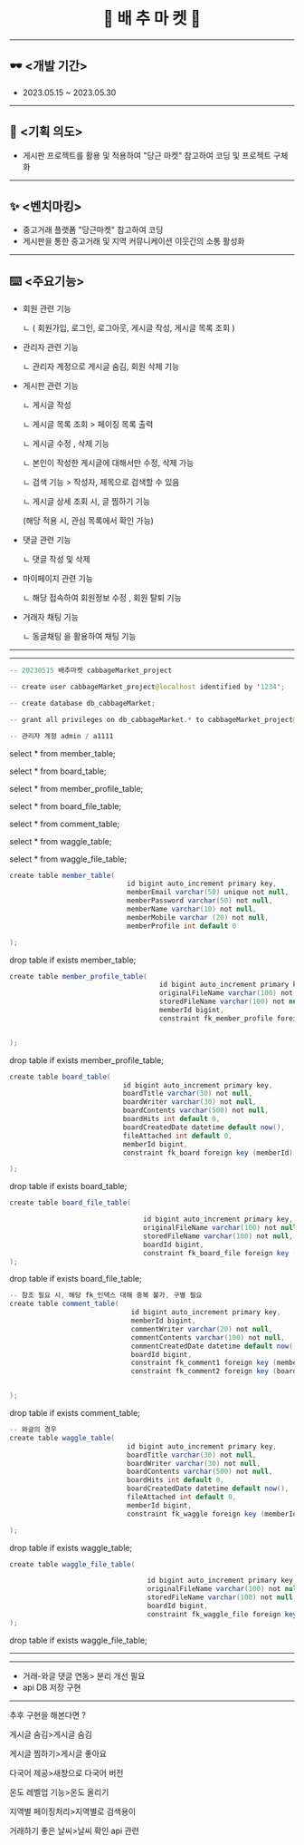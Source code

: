 # <div align = center > 🥬 배 추 마 켓 🥬 </div>
---
## 🕶️ <개발 기간>
+ 2023.05.15 ~ 2023.05.30
---
## 📖 <기획 의도>
+ 게시판 프로젝트를 활용 및 적용하여 "당근 마켓" 참고하여 코딩 및 프로젝트 구체화
---
## ✨ <벤치마킹>
+ 중고거래 플랫폼 "당근마켓" 참고하여 코딩
+ 게시판을 통한 중고거래 및 지역 커뮤니케이션 이웃간의 소통 활성화
---
## ⌨️ <주요기능>
+ 회원 관련 기능

  ㄴ ( 회원가입, 로그인, 로그아웃, 게시글 작성, 게시글 목록 조회 )
+ 관리자 관련 기능

  ㄴ 관리자 계정으로 게시글 숨김, 회원 삭제 기능
+ 게시판 관련 기능

  ㄴ 게시글 작성


	ㄴ 게시글 목록 조회 > 페이징 목록 출력


	ㄴ 게시글 수정 ,  삭제 기능


	ㄴ 본인이 작성한 게시글에 대해서만 수정, 삭제 가능 


	ㄴ 검색 기능 > 작성자, 제목으로 검색할 수 있음


	ㄴ 게시글 상세 조회 시, 글 찜하기 기능


	(해당 적용 시, 관심 목록에서 확인 가능)

+ 댓글 관련 기능

  ㄴ 댓글 작성 및 삭제

+ 마이페이지 관련 기능

  ㄴ 해당 접속하여 회원정보 수정 , 회원 탈퇴 기능

+ 거래자 채팅 기능

  ㄴ 동글채팅 을 활용하여 채팅 기능

---
---
```java
-- 20230515 배추마켓 cabbageMarket_project

-- create user cabbageMarket_project@localhost identified by '1234';

-- create database db_cabbageMarket;

-- grant all privileges on db_cabbageMarket.* to cabbageMarket_project@localhost;

-- 관리자 계정 admin / a1111
```

select * from member_table;

select * from board_table;

select * from member_profile_table;

select * from board_file_table;

select * from comment_table;

select * from waggle_table;

select * from waggle_file_table;

```java
create table member_table(
                             id bigint auto_increment primary key,
                             memberEmail varchar(50) unique not null,
                             memberPassword varchar(50) not null,
                             memberName varchar(10) not null,
                             memberMobile varchar (20) not null,
                             memberProfile int default 0

);
```

drop table if exists member_table;


```java
create table member_profile_table(
                                     id bigint auto_increment primary key,
                                     originalFileName varchar(100) not null,
                                     storedFileName varchar(100) not null,
                                     memberId bigint,
                                     constraint fk_member_profile foreign key (memberId) references member_table(id)


);
```
drop table if exists member_profile_table;

```java
create table board_table(
                            id bigint auto_increment primary key,
                            boardTitle varchar(30) not null,
                            boardWriter varchar(30) not null,
                            boardContents varchar(500) not null,
                            boardHits int default 0,
                            boardCreatedDate datetime default now(),
                            fileAttached int default 0,
                            memberId bigint,
                            constraint fk_board foreign key (memberId) references member_table(id) on delete cascade

);
```
drop table if exists board_table;



```java
create table board_file_table(

                                 id bigint auto_increment primary key,
                                 originalFileName varchar(100) not null,
                                 storedFileName varchar(100) not null,
                                 boardId bigint,
                                 constraint fk_board_file foreign key (boardId) references board_table(id) on delete cascade
);
```
drop table if exists board_file_table;

```java
-- 참조 필요 시, 해당 fk_인덱스 대해 중복 불가, 구별 필요
create table comment_table(
                              id bigint auto_increment primary key,
                              memberId bigint,
                              commentWriter varchar(20) not null,
                              commentContents varchar(100) not null,
                              commentCreatedDate datetime default now(),
                              boardId bigint,
                              constraint fk_comment1 foreign key (memberId) references member_table(id) on delete cascade,
                              constraint fk_comment2 foreign key (boardId) references board_table(id) on delete cascade


);
```
drop table if exists comment_table;

```java
-- 와글의 경우
create table waggle_table(
                             id bigint auto_increment primary key,
                             boardTitle varchar(30) not null,
                             boardWriter varchar(30) not null,
                             boardContents varchar(500) not null,
                             boardHits int default 0,
                             boardCreatedDate datetime default now(),
                             fileAttached int default 0,
                             memberId bigint,
                             constraint fk_waggle foreign key (memberId) references member_table(id) on delete cascade

);
```

drop table if exists waggle_table;
```java
create table waggle_file_table(

                                  id bigint auto_increment primary key,
                                  originalFileName varchar(100) not null,
                                  storedFileName varchar(100) not null,
                                  boardId bigint,
                                  constraint fk_waggle_file foreign key (boardId) references board_table(id) on delete cascade
);
```
drop table if exists waggle_file_table;


---
---
* 거래-와글 댓글 연동> 분리 개선 필요
* api DB 저장 구현
---
추후 구현을 해본다면 ?

게시글 숨김>게시글 숨김

게시글 찜하기>게시글 좋아요 

다국어 제공>새창으로 다국어 버전

온도 레벨업 기능>온도 올리기

지역별 페이징처리>지역별로 검색용이

거래하기 좋은 날씨>날씨 확인 api 관련


